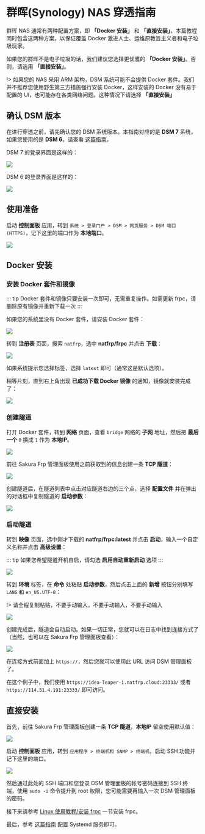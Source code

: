 # 群晖(Synology) NAS 穿透指南

群晖 NAS 通常有两种配置方案，即 **「Docker 安装」** 和 **「直接安装」**，本篇教程同时包含这两种方案，以保证覆盖 Docker 激进人士、运维原教旨主义者和电子垃圾玩家。

如果您的群晖不是电子垃圾的话，我们建议您选择更优雅的 **「Docker 安装」**。否则，请选用 **「直接安装」**。

!> 如果您的 NAS 采用 ARM 架构，DSM 系统可能不会提供 Docker 套件。我们并不推荐您使用野生第三方措施强行安装 Docker，这样安装的 Docker 没有易于配置的 UI，也可能存在各类网络问题。这种情况下请选择 **「直接安装」**

## 确认 DSM 版本

在进行穿透之前，请先确认您的 DSM 系统版本。本指南对应的是 **DSM 7** 系统，如果您使用的是 **DSM 6**，请查看 [这篇指南](/app/synology-dsm6)。

DSM 7 的登录界面是这样的：

![](_images/dsm7-login.png)

DSM 6 的登录界面是这样的：

![](_images/dsm6-login.png)

## 使用准备

启动 **控制面板** 应用，转到 `系统 > 登录门户 > DSM > 网页服务 > DSM 端口 (HTTPS)`，记下这里的端口作为 **本地端口**。

![](_images/dsm7-prepare-portal.png)

## Docker 安装

### 安装 Docker 套件和镜像

::: tip
Docker 套件和镜像只要安装一次即可，无需重复操作。如需更新 frpc，请删除原有镜像并重新下载一次
:::

如果您的系统里没有 Docker 套件，请安装 Docker 套件：

![](_images/dsm7-docker-install.png)

转到 **注册表** 页面，搜索 `natfrp`，选中 **natfrp/frpc** 并点击 **下载**：

![](_images/dsm7-docker-pull.png)

如果系统提示您选择标签，选择 `latest` 即可（通常这是默认选项）。

稍等片刻，直到右上角出现 **已成功下载 Docker 镜像** 的通知，镜像就安装完成了：

![](_images/dsm7-docker-pull-complete.png)

### 创建隧道

打开 Docker 套件，转到 **网络** 页面，查看 `bridge` 网络的 **子网** 地址，然后把 **最后一个** `0` 换成 `1` 作为 **本地IP**。

![](_images/dsm7-docker-local-ip.png)

前往 Sakura Frp 管理面板使用之前获取到的信息创建一条 **TCP 隧道**：

![](_images/dsm-docker-create-tunnel.png)

创建隧道后，在隧道列表中点击对应隧道右边的三个点，选择 **配置文件** 并在弹出的对话框中复制隧道的 **启动参数**：

![](_images/dsm-launch-args.png)

### 启动隧道

转到 **映像** 页面，选中刚才下载的 **natfrp/frpc:latest** 并点击 **启动**，输入一个自定义名称并点击 **高级设置**：

::: tip
如果您希望隧道开机自启，请勾选 **启用自动重新启动** 选项
:::

![](_images/dsm7-docker-create-1.png)


转到 **环境** 标签，在 **命令** 处粘贴 **启动参数**，然后点击上面的 **新增** 按钮分别填写 `LANG` 和 `en_US.UTF-8`：

!> 请全程复制粘贴，不要手动输入，不要手动输入，不要手动输入

![](_images/dsm7-docker-create-2.png)

创建完成后，隧道会自动启动。如果一切正常，您就可以在日志中找到连接方式了（当然，也可以在 Sakura Frp 管理面板查看）：

![](_images/dsm7-docker-started.png)

在连接方式前面加上 `https://`，然后您就可以使用此 URL 访问 DSM 管理面板了。

在这个例子中，我们使用 `https://idea-leaper-1.natfrp.cloud:23333/` 或者 `https://114.51.4.191:23333/` 即可访问。

## 直接安装

首先，前往 Sakura Frp 管理面板创建一条 **TCP 隧道**，**本地IP** 留空使用默认值：

![](_images/dsm-direct-create-tunnel.png)

启动 **控制面板** 应用，转到 `应用程序 > 终端机和 SNMP > 终端机`，启动 SSH 功能并记下这里的端口。

![](_images/dsm7-prepare-ssh.png)

然后通过此处的 SSH 端口和您登录 DSM 管理面板的帐号密码连接到 SSH 终端，使用 `sudo -i` 命令提升到 root 权限，您可能需要再输入一次 DSM 管理面板的密码。

接下来请参考 [Linux 使用教程/安装 frpc](/frpc/usage#linux-install-frpc) 一节安装 frpc。

最后，参考 [这篇指南](/frpc/service/systemd) 配置 Systemd 服务即可。
